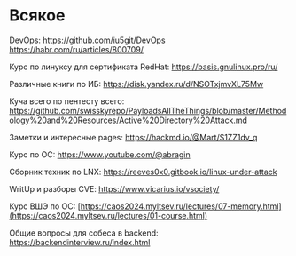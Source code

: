 # Всякое

DevOps: https://github.com/iu5git/DevOps
https://habr.com/ru/articles/800709/

Курс по линуксу для сертификата RedHat: https://basis.gnulinux.pro/ru/

Различные книги по ИБ: https://disk.yandex.ru/d/NSOTxjmvXL75Mw

Куча всего по пентесту всего: https://github.com/swisskyrepo/PayloadsAllTheThings/blob/master/Methodology%20and%20Resources/Active%20Directory%20Attack.md

Заметки и интересные pages: https://hackmd.io/@Mart/S1ZZ1dv_q

Курс по ОС: https://www.youtube.com/@abragin

Сборник техник по LNX: https://reeves0x0.gitbook.io/linux-under-attack

WritUp и разборы CVE: https://www.vicarius.io/vsociety/

Курс ВШЭ по ОС: [https://caos2024.myltsev.ru/lectures/07-memory.html](https://caos2024.myltsev.ru/lectures/01-course.html)

Общие вопросы для собеса в backend: https://backendinterview.ru/index.html
